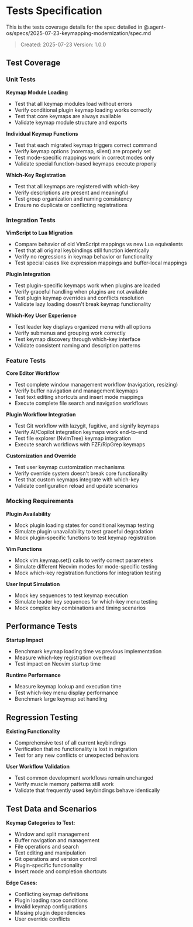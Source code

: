 # Tests Specification

This is the tests coverage details for the spec detailed in @.agent-os/specs/2025-07-23-keymapping-modernization/spec.md

> Created: 2025-07-23
> Version: 1.0.0

## Test Coverage

### Unit Tests

**Keymap Module Loading**
- Test that all keymap modules load without errors
- Verify conditional plugin keymap loading works correctly
- Test that core keymaps are always available
- Validate keymap module structure and exports

**Individual Keymap Functions**
- Test that each migrated keymap triggers correct command
- Verify keymap options (noremap, silent) are properly set
- Test mode-specific mappings work in correct modes only
- Validate special function-based keymaps execute properly

**Which-Key Registration**
- Test that all keymaps are registered with which-key
- Verify descriptions are present and meaningful
- Test group organization and naming consistency
- Ensure no duplicate or conflicting registrations

### Integration Tests

**VimScript to Lua Migration**
- Compare behavior of old VimScript mappings vs new Lua equivalents
- Test that all original keybindings still function identically
- Verify no regressions in keymap behavior or functionality
- Test special cases like expression mappings and buffer-local mappings

**Plugin Integration**
- Test plugin-specific keymaps work when plugins are loaded
- Verify graceful handling when plugins are not available
- Test plugin keymap overrides and conflicts resolution
- Validate lazy loading doesn't break keymap functionality

**Which-Key User Experience**
- Test leader key displays organized menu with all options
- Verify submenus and grouping work correctly
- Test keymap discovery through which-key interface
- Validate consistent naming and description patterns

### Feature Tests

**Core Editor Workflow**
- Test complete window management workflow (navigation, resizing)
- Verify buffer navigation and management keymaps
- Test text editing shortcuts and insert mode mappings
- Execute complete file search and navigation workflows

**Plugin Workflow Integration**
- Test Git workflow with lazygit, fugitive, and signify keymaps
- Verify AI/Copilot integration keymaps work end-to-end
- Test file explorer (NvimTree) keymap integration
- Execute search workflows with FZF/RipGrep keymaps

**Customization and Override**
- Test user keymap customization mechanisms
- Verify override system doesn't break core functionality
- Test that custom keymaps integrate with which-key
- Validate configuration reload and update scenarios

### Mocking Requirements

**Plugin Availability**
- Mock plugin loading states for conditional keymap testing
- Simulate plugin unavailability to test graceful degradation
- Mock plugin-specific functions to test keymap registration

**Vim Functions**
- Mock vim.keymap.set() calls to verify correct parameters
- Simulate different Neovim modes for mode-specific testing  
- Mock which-key registration functions for integration testing

**User Input Simulation**
- Mock key sequences to test keymap execution
- Simulate leader key sequences for which-key menu testing
- Mock complex key combinations and timing scenarios

## Performance Tests

**Startup Impact**
- Benchmark keymap loading time vs previous implementation
- Measure which-key registration overhead
- Test impact on Neovim startup time

**Runtime Performance**
- Measure keymap lookup and execution time
- Test which-key menu display performance
- Benchmark large keymap set handling

## Regression Testing

**Existing Functionality**
- Comprehensive test of all current keybindings
- Verification that no functionality is lost in migration
- Test for any new conflicts or unexpected behaviors

**User Workflow Validation**
- Test common development workflows remain unchanged
- Verify muscle memory patterns still work
- Validate that frequently used keybindings behave identically

## Test Data and Scenarios

**Keymap Categories to Test:**
- Window and split management
- Buffer navigation and management  
- File operations and search
- Text editing and manipulation
- Git operations and version control
- Plugin-specific functionality
- Insert mode and completion shortcuts

**Edge Cases:**
- Conflicting keymap definitions
- Plugin loading race conditions
- Invalid keymap configurations
- Missing plugin dependencies
- User override conflicts